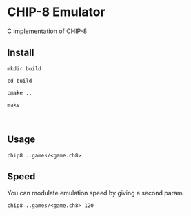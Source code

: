 # CHIP-8 Emulator

C implementation of CHIP-8

## Install

`mkdir build`

`cd build`

`cmake ..`

`make`

<br>

## Usage

`chip8 ..games/<game.ch8>`

## Speed

You can modulate emulation speed by giving a second param.

`chip8 ..games/<game.ch8> 120`

